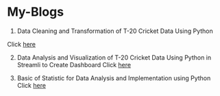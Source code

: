 # My-Blogs


1. Data Cleaning and Transformation of T-20 Cricket Data Using Python

Click [here](https://adityanaranje.medium.com/t-20-cricket-data-cleaning-and-transformation-for-data-analysis-json-to-csv-using-python-bcb4b590e5a8)

2.  Data Analysis and Visualization of T-20 Cricket Data Using Python in Streamli to Create Dashboard
Click [here](https://adityanaranje.medium.com/t-20-cricket-data-analysis-project-dashboard-using-python-in-streamlit-b4c44a134584)

3. Basic of Statistic for Data Analysis and Implementation using Python
Click [here](https://adityanaranje.medium.com/basics-of-statistics-for-data-analysis-and-implementation-using-python-9d150af9ef46)
